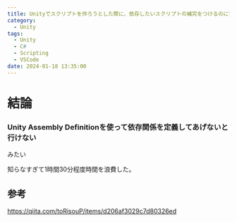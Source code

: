 ```yaml
---
title: Unityでスクリプトを作ろうとした際に、依存したいスクリプトの補完をつけるのに苦労した話
category:
  - Unity
tags:
  - Unity
  - C#
  - Scripting
  - VSCode
date: 2024-01-18 13:35:00
---
```


# 結論

### Unity Assembly Definitionを使って依存関係を定義してあげないと行けない

みたい

知らなすぎて1時間30分程度時間を浪費した。

## 参考

https://qiita.com/toRisouP/items/d206af3029c7d80326ed